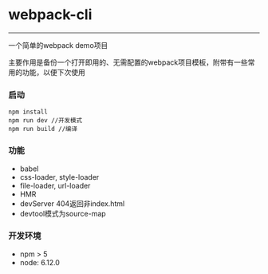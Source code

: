# webpack-cli

---

一个简单的webpack demo项目

主要作用是备份一个打开即用的、无需配置的webpack项目模板，附带有一些常用的功能，以便下次使用

### 启动

```
npm install
npm run dev //开发模式
npm run build //编译
```

### 功能

- babel
- css-loader, style-loader
- file-loader, url-loader
- HMR
- devServer 404返回非index.html
- devtool模式为source-map

### 开发环境

- npm > 5
- node: 6.12.0

